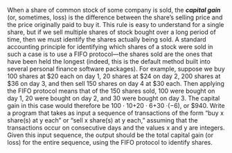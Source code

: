 When a share of common stock of some company is sold, the ***capital
gain*** (or, sometimes, loss) is the difference between the share’s selling
price and the price originally paid to buy it. This rule is easy to understand for a single share, but if we sell multiple shares of stock bought
over a long period of time, then we must identify the shares actually being sold. A standard accounting principle for identifying which shares of
a stock were sold in such a case is to use a FIFO protocol—the shares
sold are the ones that have been held the longest (indeed, this is the default method built into several personal finance software packages). For
example, suppose we buy 100 shares at $20 each on day 1, 20 shares at
$24 on day 2, 200 shares at $36 on day 3, and then sell 150 shares on day
4 at $30 each. Then applying the FIFO protocol means that of the 150
shares sold, 100 were bought on day 1, 20 were bought on day 2, and 30
were bought on day 3. The capital gain in this case would therefore be
100 · 10+20 · 6+30 ·(−6), or $940. Write a program that takes as input
a sequence of transactions of the form “buy x share(s) at y each”
or “sell x share(s) at y each,” assuming that the transactions occur on consecutive days and the values x and y are integers. Given this
input sequence, the output should be the total capital gain (or loss) for the
entire sequence, using the FIFO protocol to identify shares.
